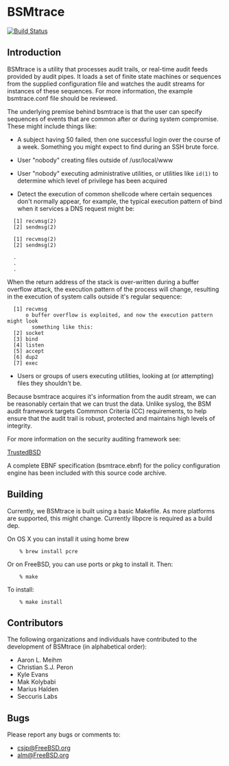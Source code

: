 # BSMtrace

[![Build Status](https://travis-ci.org/openbsm/bsmtrace.svg?branch=master)](https://travis-ci.org/openbsm/bsmtrace)

## Introduction

BSMtrace is a utility that processes audit trails, or real-time audit feeds
provided by audit pipes.  It loads a set of finite state machines or sequences
from the supplied configuration file and watches the audit streams for instances
of these sequences.  For more information, the example bsmtrace.conf file should
be reviewed.

The underlying premise behind bsmtrace is that the user can specify sequences of
events that are common after or during system compromise.  These might include
things like:

- A subject having 50 failed, then one successful login over the course of a
  week.  Something you might expect to find during an SSH brute force.
- User "nobody" creating files outside of /usr/local/www
- User "nobody" executing administrative utilities, or utilities like `id(1)`
  to determine which level of privilege has been acquired

- Detect the execution of common shellcode where certain sequences don't
  normally appear, for example, the typical execution pattern of bind when it
  services a DNS request might be:

```
  [1] recvmsg(2)
  [2] sendmsg(2)

  [1] recvmsg(2)
  [2] sendmsg(2)

  .
  .
  .

```
  When the return address of the stack is over-written during a buffer overflow
  attack, the execution pattern of the process will change, resulting in the
  execution of system calls outside it's regular sequence:

```
  [1] recvmsg
      o buffer overflow is exploited, and now the execution pattern might look
        something like this:
  [2] socket
  [3] bind
  [4] listen
  [5] accept
  [6] dup2
  [7] exec
```

- Users or groups of users executing utilities, looking at (or attempting) files
  they shouldn't be.

Because bsmtrace acquires it's information from the audit stream, we can be
reasonably certain that we can trust the data.  Unlike syslog, the BSM audit
framework targets Commmon Criteria (CC) requirements, to help ensure that the
audit trail is robust, protected and maintains high levels of integrity.

For more information on the security auditing framework see:

[TrustedBSD](http://www.TrustedBSD.org/)

A complete EBNF specification (bsmtrace.ebnf) for the policy configuration
engine has been included with this source code archive.

## Building

Currently, we BSMtrace is built using a basic Makefile. As more platforms are
supported, this might change. Currently libpcre is required as a build dep.

On OS X you can install it using home brew

```
	% brew install pcre
```

Or on FreeBSD, you can use ports or pkg to install it. Then:

```
	% make
```

To install:

```
	% make install
```

## Contributors

The following organizations and individuals have contributed to the development of BSMtrace (in alphabetical order):

* Aaron L. Meihm
* Christian S.J. Peron
* Kyle Evans
* Mak Kolybabi
* Marius Halden
* Seccuris Labs


## Bugs

Please report any bugs or comments to:

* csjp@FreeBSD.org
* alm@FreeBSD.org
